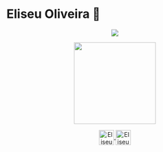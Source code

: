 
# Eliseu Oliveira 👋

<p align="center">
  <img align="center" src="https://github-readme-stats.vercel.app/api?username=eliseudev&show_icons=true&theme=dracula">
</p>

<p align="center">
  <img align="center" height="190" src="https://github-readme-stats.anuraghazra1.vercel.app/api/top-langs/?username=eliseudev&layout=compact&theme=dracula" />
</p>

<p align="center">
  <a href="https://twitter.com/Eliseu_cshtml" target="_blank">
    <img align="center" src="https://cdn.jsdelivr.net/npm/simple-icons@3.0.1/icons/twitter.svg" alt="Eliseu Oliveira" height="35" width="35" />
  </a>
  <a href="https://www.linkedin.com/in/eliseu-oliveira-361a21153/" target="_blank">
    <img align="center" src="https://cdn.jsdelivr.net/npm/simple-icons@3.0.1/icons/linkedin.svg" alt="Eliseu Oliveira" height="35" width="35" />
  </a>
</p>
